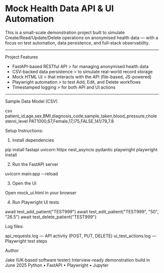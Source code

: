 # Mock Health Data API & UI Automation

This is a small-scale demonstration project built to simulate Create/Read/Update/Delete operations on anonymised health data — with a focus on test automation, data persistence, and full-stack observability.

---

Project Features

- FastAPI-based RESTful API > for managing anonymised health data
- CSV-backed data persistence > to simulate real-world record storage
- Mock HTML UI > that interacts with the API (file-based, JS-powered)
- Playwright automation > to test Add, Edit, and Delete workflows
- Timestamped logging > for both API and UI actions

---

Sample Data Model (CSV)

csv
patient_id,age,sex,BMI,diagnosis_code,sample_taken,blood_pressure,cholesterol_level
PAT1000,67,Female,17,I75,FALSE,141/79,7.8

Setup Instructions: 

1) Install dependencies

pip install fastapi uvicorn httpx nest_asyncio pydantic playwright
playwright install

2) Run the FastAPI server

uvicorn main:app --reload

3) Open the UI

Open mock_ui.html in your browser

4) Run Playwright UI tests

await test_add_patient("TEST999")
await test_edit_patient("TEST999", "50", "26.5")
await test_delete_patient("TEST999")

Log files: 

api_requests.log — API activity (POST, PUT, DELETE)
ui_test_actions.log — Playwright test steps

Author

Jake (UK-based software tester) 
Interview-ready demonstration build in June 2025 
Python • FastAPI • Playwright • Jupyter


